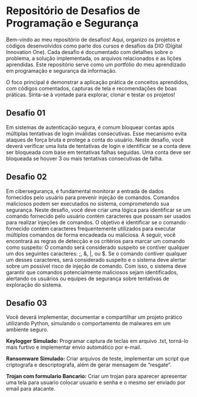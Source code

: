 # Repositório de Desafios de Programação e Segurança

Bem-vindo ao meu repositório de desafios! Aqui, organizo os projetos e códigos desenvolvidos como parte dos cursos e desafios da DIO (Digital Innovation One). Cada desafio é documentado com detalhes sobre o problema, a solução implementada, os arquivos relacionados e as lições aprendidas. Este repositório serve como um portfólio do meu aprendizado em programação e segurança da informação.

O foco principal é demonstrar a aplicação prática de conceitos aprendidos, com códigos comentados, capturas de tela e recomendações de boas práticas. Sinta-se à vontade para explorar, clonar e testar os projetos!


## Desafio 01
Em sistemas de autenticação segura, é comum bloquear contas após múltiplas tentativas de login inválidas consecutivas. Esse mecanismo evita ataques de força bruta e protege a conta do usuário. Neste desafio, você deverá verificar uma lista de tentativas de login e identificar se a conta deve ser bloqueada com base em tentativas falhas seguidas.
Uma conta deve ser bloqueada se houver 3 ou mais tentativas consecutivas de falha.

## Desafio 02
Em cibersegurança, é fundamental monitorar a entrada de dados fornecidos pelo usuário para prevenir injeção de comandos. Comandos maliciosos podem ser executados no sistema, comprometendo sua segurança. Neste desafio, você deve criar uma lógica para identificar se um comando fornecido pelo usuário contém caracteres que possam ser usados para realizar injeções de comandos.
O objetivo é identificar se o comando fornecido contém caracteres frequentemente utilizados para executar múltiplos comandos de forma encadeada ou maliciosa. A seguir, você encontrará as regras de detecção e os critérios para marcar um comando como suspeito: O comando será considerado suspeito se contiver qualquer um dos seguintes caracteres: ;, &, |, ou $. Se o comando contiver qualquer um desses caracteres, será considerado suspeito e o sistema deve alertar sobre um possível risco de injeção de comando. Com isso, o sistema deve garantir que comandos potencialmente maliciosos sejam identificados, alertando os usuários ou equipes de segurança sobre tentativas de exploração do sistema.

## Desafio 03
Você deverá implementar, documentar e compartilhar um projeto prático utilizando Python, simulando o comportamento de malwares em um ambiente seguro.   

**Keylogger Simulado:** Programar captura de teclas em arquivo .txt, torná-lo mais furtivo e implementar envio automático por e-mail.   

**Ransomware Simulado:** Criar arquivos de teste, implementar um script que criptografa e descriptografa, além de gerar mensagem de “resgate”.  

**Trojan com formulario Bancario:** Criar um trojan para aparecer apresentar uma tela para usuario colocar usuario e senha e o mesmo ser enviado por email para atacante.

